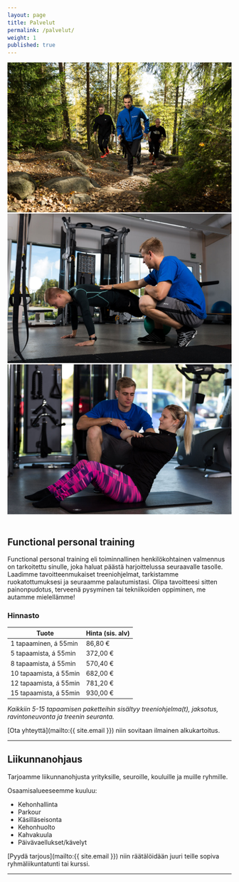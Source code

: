 ```yaml
---
layout: page
title: Palvelut
permalink: /palvelut/
weight: 1
published: true
---
```


![Kuva](/img/gallery/gruppmotion-4.jpg)
![Kuva](/img/gallery/pt-2.jpg)
![Kuva](/img/gallery/pt-6.jpg)
&nbsp;

## Functional personal training 

Functional personal training eli toiminnallinen henkilökohtainen valmennus on tarkoitettu sinulle, joka haluat päästä harjoittelussa seuraavalle tasolle. Laadimme tavoitteenmukaiset treeniohjelmat, tarkistamme ruokatottumuksesi ja seuraamme palautumistasi. Olipa tavoitteesi sitten painonpudotus, terveenä pysyminen tai tekniikoiden oppiminen, me autamme mielellämme!

### Hinnasto

| Tuote                     | Hinta (sis. alv)    |
| ------------------------- | ------------------- |
| 1 tapaaminen, á 55min     | 86,80 €             |
| 5 tapaamista, á 55min     | 372,00 €            |
| 8 tapaamista, á 55min     | 570,40 €            |
| 10 tapaamista, á 55min    | 682,00 €            |
| 12 tapaamista, á 55min    | 781,20 €            |
| 15 tapaamista, á 55min    | 930,00 €            |

_Kaikkiin 5-15 tapaamisen paketteihin sisältyy treeniohjelma(t), jaksotus, ravintoneuvonta ja treenin seuranta._

[Ota yhteyttä](mailto:{{ site.email }}) niin sovitaan ilmainen alkukartoitus.

---

## Liikunnanohjaus

Tarjoamme liikunnanohjusta yrityksille, seuroille, kouluille ja muille ryhmille.

Osaamisalueeseemme kuuluu:

* Kehonhallinta
* Parkour
* Käsilläseisonta
* Kehonhuolto
* Kahvakuula
* Päivävaellukset/kävelyt

[Pyydä tarjous](mailto:{{ site.email }}) niin räätälöidään juuri teille sopiva ryhmäliikuntatunti tai kurssi.

---
